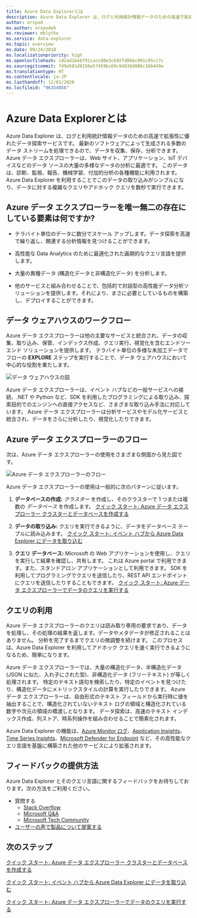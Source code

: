 ```yaml
---
title: Azure Data Explorerとは
description: Azure Data Explorer は、ログと利用統計情報データのための高速で拡張性に優れたデータ探索サービスです。
author: orspod
ms.author: orspodek
ms.reviewer: mblythe
ms.service: data-explorer
ms.topic: overview
ms.date: 09/24/2018
ms.localizationpriority: high
ms.openlocfilehash: cd2ad1bebf91cacc80e3cb92fd06bc991c05cc7c
ms.sourcegitcommit: f49e581d9156e57459bc69c94838d886c166449e
ms.translationtype: HT
ms.contentlocale: ja-JP
ms.lasthandoff: 12/01/2020
ms.locfileid: "96354056"
---
```

# <a name="what-is-azure-data-explorer"></a>Azure Data Explorerとは

Azure Data Explorer は、ログと利用統計情報データのための高速で拡張性に優れたデータ探索サービスです。 最新のソフトウェアによって生成される多数のデータ ストリームを処理できるので、データを収集、保存、分析できます。 Azure データ エクスプローラーは、Web サイト、アプリケーション、IoT デバイスなどのデータ ソースの大量の多様なデータの分析に最適です。 このデータは、診断、監視、報告、機械学習、付加的分析の各種機能に利用されます。 Azure Data Explorer を利用することでこのデータの取り込みがシンプルになり、データに対する複雑なクエリやアドホック クエリを数秒で実行できます。

## <a name="what-makes-azure-data-explorer-unique"></a>Azure データ エクスプローラーを唯一無二の存在にしている要素は何ですか?

* テラバイト単位のデータに数分でスケール アップします。データ探索を高速で繰り返し、関連する分析情報を見つけることができます。

* 高性能な Data Analytics のために最適化された画期的なクエリ言語を提供します。

* 大量の異種データ (構造化データと非構造化データ) を分析します。

* 他のサービスと組み合わせることで、包括的で対話型の高性能データ分析ソリューションを提供します。それにより、まさに必要としているものを構築し、デプロイすることができます。

## <a name="data-warehousing-workflow"></a>データ ウェアハウスのワークフロー

Azure データ エクスプローラーは他の主要なサービスと統合され、データの収集、取り込み、保管、インデックス作成、クエリ実行、視覚化を含むエンドツーエンド ソリューションを提供します。 テラバイト単位の多様な未加工データでフローの **EXPLORE** ステップを実行することで、データ ウェアハウスにおいて中心的な役割を果たします。

![データ ウェアハウスの図](media/data-explorer-overview/data-warehouse.png)

Azure データ エクスプローラーは、イベント ハブなどの一般サービスへの接続、.NET や Python など、SDK を利用したプログラミングによる取り込み、探索目的でのエンジンへの直接アクセスなど、さまざまな取り込み手法に対応しています。 Azure データ エクスプローラーは分析サービスやモデル化サービスと統合され、データをさらに分析したり、視覚化したりできます。

## <a name="azure-data-explorer-flow"></a>Azure データ エクスプローラーのフロー

次は、Azure データ エクスプローラーの使用をさまざまな側面から見た図です。

![Azure データ エクスプローラーのフロー](media/data-explorer-overview/workflow.png)

Azure データ エクスプローラーの使用は一般的に次のパターンに従います。

1. **データベースの作成:** *クラスター* を作成し、そのクラスターで 1 つまたは複数の *データベース* を作成します。 [クイック スタート: Azure データ エクスプローラー クラスターとデータベースを作成する](create-cluster-database-portal.md)

1. **データの取り込み:** クエリを実行できるように、データをデータベース テーブルに読み込みます。 [クイック スタート: イベント ハブから Azure Data Explorer にデータを取り込む](ingest-data-event-hub.md)

1. **クエリ データベース:** Microsoft の Web アプリケーションを使用し、クエリを実行して結果を確認し、共有します。 これは Azure portal で利用できます。また、スタンドアロン アプリケーションとして利用できます。 SDK を利用してプログラミングでクエリを送信したり、REST API エンドポイントにクエリを送信したりすることもできます。 [クイック スタート: Azure データ エクスプローラーでデータのクエリを実行する](web-query-data.md)

## <a name="query-experience"></a>クエリの利用

Azure データ エクスプローラーのクエリは読み取り専用の要求であり、データを処理し、その処理の結果を返します。データやメタデータが修正されることはありません。 分析を完了するまでクエリの微調整を続けます。 このプロセスは、Azure Data Explorer を利用してアドホック クエリを速く実行できるようになるため、簡単になります。

Azure データ エクスプローラーでは、大量の構造化データ、半構造化データ (JSON に似た、入れ子にされた型)、非構造化データ (フリーテキスト) が等しく処理されます。 特定のテキスト語句を検索したり、特定のイベントを見つけたり、構造化データにメトリックスタイルの計算を実行したりできます。 Azure データ エクスプローラーは、自由形式のテキスト フィールドから実行時に値を抽出することで、構造化されていないテキスト ログの領域と構造化されている数字や次元の領域の橋渡しとなります。 データ探索は、高速のテキスト インデックス作成、列ストア、時系列操作を組み合わせることで簡素化されます。

Azure Data Explorer の機能は、[Azure Monitor ログ](/azure/log-analytics/)、[Application Insights](/azure/application-insights/)、[Time Series Insights](/azure/time-series-insights/)、[Microsoft Defender for Endpoint](/windows/security/threat-protection/windows-defender-atp/windows-defender-advanced-threat-protection/) など、その高性能なクエリ言語を基盤に構築された他のサービスにより拡張されます。

## <a name="how-to-provide-feedback"></a>フィードバックの提供方法

Azure Data Explorer とそのクエリ言語に関するフィードバックをお待ちしております。次の方法をご利用ください。

* 質問する
  * [Stack Overflow](https://stackoverflow.com/questions/tagged/azure-data-explorer)
  * [Microsoft Q&A](/answers/topics/azure-data-explorer.html)
  * [Microsoft Tech Community](https://techcommunity.microsoft.com/t5/Azure-Data-Explorer/bd-p/Kusto)
* [ユーザーの声で製品について提案する](https://aka.ms/AzureDataExplorer.UserVoice)

## <a name="next-steps"></a>次のステップ

[クイック スタート: Azure データ エクスプローラー クラスターとデータベースを作成する](create-cluster-database-portal.md)

[クイック スタート: イベント ハブから Azure Data Explorer にデータを取り込む](ingest-data-event-hub.md)

[クイック スタート: Azure データ エクスプローラーでデータのクエリを実行する](web-query-data.md)
